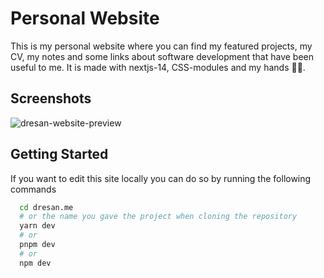 
# Personal Website

This is my personal website where you can find my featured projects, my CV, my notes and some links about software development that have been useful to me.
It is made with nextjs-14, CSS-modules and my hands 🤌🏻.

## Screenshots

![dresan-website-preview](https://github.com/dresandev/dresan.me/assets/79766563/beada32d-ef99-4255-8aed-f330029e897a)

## Getting Started

If you want to edit this site locally you can do so by running the following commands

```bash
  cd dresan.me 
  # or the name you gave the project when cloning the repository
  yarn dev
  # or
  pnpm dev
  # or
  npm dev
```
